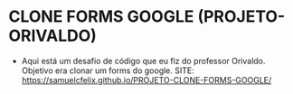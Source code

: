 # CLONE FORMS GOOGLE (PROJETO-ORIVALDO)
- Aqui está um desafio de código que eu fiz do professor Orivaldo. Objetivo era clonar um forms do google.
SITE: https://samuelcfelix.github.io/PROJETO-CLONE-FORMS-GOOGLE/
